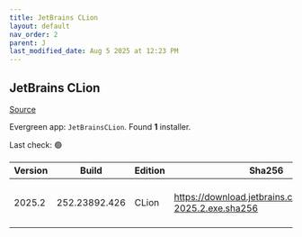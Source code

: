 ```yaml
---
title: JetBrains CLion
layout: default
nav_order: 2
parent: J
last_modified_date: Aug 5 2025 at 12:23 PM
---
```


## JetBrains CLion

[Source](https://www.jetbrains.com/clion)

Evergreen app: `JetBrainsCLion`. Found **1** installer.

Last check: 🟢

| Version | Build         | Edition | Sha256                                                     | Date     | Size       | Type | URI                                                                                                        |
| ------- | ------------- | ------- | ---------------------------------------------------------- | -------- | ---------- | ---- | ---------------------------------------------------------------------------------------------------------- |
| 2025.2  | 252.23892.426 | CLion   | https://download.jetbrains.com/cpp/CLion-2025.2.exe.sha256 | 5/8/2025 | 1822213952 | exe  | [https://download.jetbrains.com/cpp/CLion-2025.2.exe](https://download.jetbrains.com/cpp/CLion-2025.2.exe) |

